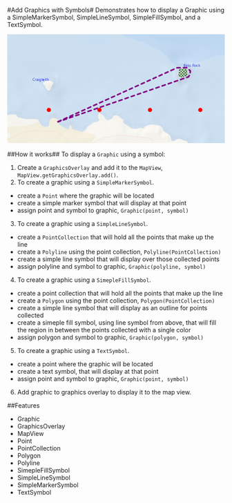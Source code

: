 #Add Graphics with Symbols#
Demonstrates how to display a Graphic using a SimpleMarkerSymbol, SimpleLineSymbol, SimpleFillSymbol, and a TextSymbol.

![](AddGraphicsWithSymbols.png)

##How it works##
To display a `Graphic` using a symbol:

1. Create a `GraphicsOverlay` and add it to the `MapView`, `MapView.getGraphicsOverlay.add()`.
2. To create a graphic using a `SimpleMarkerSymbol`.
  - create a `Point` where the graphic will be located
  - create a simple marker symbol that will display at that point
  - assign point and symbol to graphic, `Graphic(point, symbol)`
3. To create a graphic using a `SimpleLineSymbol`.
  - create a `PointCollection` that will hold all the points that make up the line
  - create a `Polyline` using the point collection, `Polyline(PointCollection)`
  - create a simple line symbol that will display over those collected points
  - assign polyline and symbol to graphic, `Graphic(polyline, symbol)`
4. To create a graphic using a `SimepleFillSymbol`.
  - create a point collection that will hold all the points that make up the line
  - create a `Polygon` using the point collection, `Polygon(PointCollection)`
  - create a simple line symbol that will display as an outline for points collected
  - create a simeple fill symbol, using line symbol from above, that will fill the region in between the points collected with a single color 
  - assign polygon and symbol to graphic, `Graphic(polygon, symbol)`
5. To create a graphic using a `TextSymbol`.
  - create a point where the graphic will be located
  - create a text symbol, that will display at that point
  - assign point and symbol to graphic, `Graphic(point, symbol)`
6. Add graphic to graphics overlay to display it to the map view.

##Features
- Graphic
- GraphicsOverlay
- MapView
- Point
- PointCollection
- Polygon
- Polyline
- SimepleFillSymbol
- SimpleLineSymbol
- SimpleMarkerSymbol
- TextSymbol

